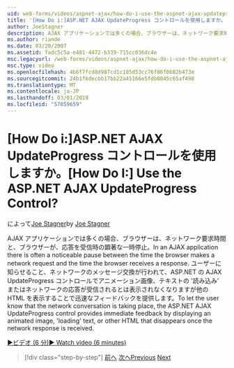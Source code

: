 ```yaml
---
uid: web-forms/videos/aspnet-ajax/how-do-i-use-the-aspnet-ajax-updateprogress-control
title: '[How Do i:]ASP.NET AJAX UpdateProgress コントロールを使用しますか。 | Microsoft Docs'
author: JoeStagner
description: AJAX アプリケーションでは多くの場合、ブラウザーは、ネットワーク要求時間と、ブラウザーが、応答を受信時の顕著な一時停止。 T..
ms.author: riande
ms.date: 03/20/2007
ms.assetid: fadc5c5a-e481-4472-b339-715cc036dc4e
msc.legacyurl: /web-forms/videos/aspnet-ajax/how-do-i-use-the-aspnet-ajax-updateprogress-control
msc.type: video
ms.openlocfilehash: 4b6f7fcd8d987cd1c105d53cc76f86f0b82b473e
ms.sourcegitcommit: 24b1f6decbb17bb22a45166e5fdb0845c65af498
ms.translationtype: MT
ms.contentlocale: ja-JP
ms.lasthandoff: 03/01/2019
ms.locfileid: "57059659"
---
```

<a name="how-do-i-use-the-aspnet-ajax-updateprogress-control"></a><span data-ttu-id="69bcc-105">[How Do i:]ASP.NET AJAX UpdateProgress コントロールを使用しますか。</span><span class="sxs-lookup"><span data-stu-id="69bcc-105">[How Do I:] Use the ASP.NET AJAX UpdateProgress Control?</span></span>
====================
<span data-ttu-id="69bcc-106">によって[Joe Stagner](https://github.com/JoeStagner)</span><span class="sxs-lookup"><span data-stu-id="69bcc-106">by [Joe Stagner](https://github.com/JoeStagner)</span></span>

<span data-ttu-id="69bcc-107">AJAX アプリケーションでは多くの場合、ブラウザーは、ネットワーク要求時間と、ブラウザーが、応答を受信時の顕著な一時停止。</span><span class="sxs-lookup"><span data-stu-id="69bcc-107">In an AJAX application there is often a noticeable pause between the time the browser makes a network request and the time the browser receives a response.</span></span> <span data-ttu-id="69bcc-108">ユーザーに知らせること、ネットワークのメッセージ交換が行われて、ASP.NET の AJAX UpdateProgress コントロールでアニメーション画像、テキストの '読み込み' またはネットワークの応答が受信されるとは表示されなくなりますが他の HTML を表示することで迅速なフィードバックを提供します。</span><span class="sxs-lookup"><span data-stu-id="69bcc-108">To let the user know that the network conversation is taking place, the ASP.NET AJAX UpdateProgress control provides immediate feedback by displaying an animated image, 'loading' text, or other HTML that disappears once the network response is received.</span></span>

[<span data-ttu-id="69bcc-109">&#9654;ビデオ (6 分)</span><span class="sxs-lookup"><span data-stu-id="69bcc-109">&#9654; Watch video (6 minutes)</span></span>](https://channel9.msdn.com/Blogs/ASP-NET-Site-Videos/how-do-i-use-the-aspnet-ajax-updateprogress-control)

> [!div class="step-by-step"]
> <span data-ttu-id="69bcc-110">[前へ](how-do-i-implement-the-incremental-page-display-pattern-using-http-get-and-post.md)
> [次へ](how-do-i-use-the-aspnet-ajax-history-control.md)</span><span class="sxs-lookup"><span data-stu-id="69bcc-110">[Previous](how-do-i-implement-the-incremental-page-display-pattern-using-http-get-and-post.md)
[Next](how-do-i-use-the-aspnet-ajax-history-control.md)</span></span>
